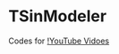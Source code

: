# TSinModeler

Codes for [!YouTube Vidoes](https://www.youtube.com/playlist?list=PL3Kpg24plvaaZtEXH-2hNVJvy9s5sPyqZ)

